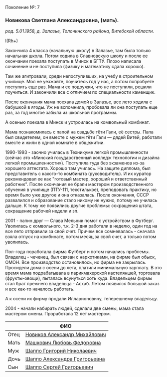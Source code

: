 Поколение №: 7

### Новикова Светлана Александровна, (мать).

_род. 5.01.1958, д. Залазье, Толочинского района, Витебской области._

I(Rh+)

Закончила 4 класса (начальную школу) в Залазье, там была только начальная школа. 
Потом ходила в Славновскую школу и после ее окончании поехала поступать в Минск в БГТУ. 
Плохо написала сочинение и не поступила (физику и математику сдала хорошо).

Там же агитровали, среди непоступивших, на учебу в строительном училище. 
Мол не уезжайте, поучитесь год у нас, а потом попробуете поступить еще раз.
Мама и ее подружки, что не поступили, решили поучиться. 
И закончили все с отличием по специальности каменщик.

После окончания мама поехала домой в Залазье, все лето ходила с бабушкой в ягоды. 
Уж не вспомнила, пробовала ли она поступать еще раз, за год многое забыла из школьной программы. 

А осенью поехала в Минск и устроилась на комвольный комбинат. 

Мама познакомилась с папой на свадьбе тёти Гали, её сестры.
Папа был свидетелем, он вместе с мужем тёти Гали — дядей Витей, работали вместе и жили в одной комнате в общежитии.

1990-1993 - заочно училась в Техникуме легкой промышленности
(сейчас это «Минский государственный колледж технологии и дизайна легкой промышленности»). 
Поступила туда без экзаменов из-за хорошего аттестата. Хорошо там училась. 
На защите диплома, был представитель с какого-то комбината (руководитель). 
И их куратор рекомендовал ее как "готовый мастер, хороший и ответственный работник".
После окончания ее брали мастером производственного обучения в училище (ПТУ-111, текстилькое), 
преподовать практику, но время было уже другое и она отказалась. 
После окончания, СССР развалился и образование стало никому не нужно, потому не училась дальше. 
К тому же появились другие проблемы: сокращения штата, сокращение рабочей недели и зп.

2001 - папин друг — Слава Мельник помог с устройством в Футберг. 
Уволилась с комвольного, т.к. 2-3 дня работали в неделю, один год на все лето отправили за свой счет. 
Причем все сомневалась - сначала взяла отпуск на комбинате, потом месяц за свой счет, а только потом уволилась.

Пол-года поработала фирма Футберг и потом начались проблемы. 
Владелец - чеченец, был связан с наркотиками, на фирме был обыск, ОМОН. 
Все производство остановилось, но фирма не закрылась. 
Просидели дома с осени до лета, платили минимальную зарплату.
В это время мама подрабатывала в парикмахерской кастеляншей, торговала (фрукты-овощи), пыталась всунуться хоть куда.
Владельцем фирмы стал брат прежнего владельца - Асхаб. 
Летом появился большой заказ и все как-то началось работать.

А к осени их фирму продали Илларионовичу, теперешнему владельцу.

2004 - начали набирать людей, сделали две смены, мама стала мастером смены. 
Проработала 12 лет мастером.

|      | ФИО                                                                       |
|------|---------------------------------------------------------------------------|
| Отец | [Новиков Александр Михайлович](/ancestors/6-Новиков-Александр-Михайлович) |
| Мать | [Машкович Любовь Федоровна](/ancestors/6-Машкович-Любовь-Федоровна)       |
| Муж  | [Шаппо Григорий Николаевич](/ancestors/7-Шаппо-Григорий-Николаевич)       |
| Дочь | [Шаппо Александра Григорьевна](/ancestors/8-Шаппо-Александра-Григорьевна) |
| Сын  | [Шаппо Сергей Григорьевич](/ancestors/8-Шаппо-Сергей-Григорьевич)         |